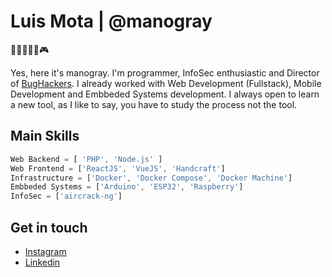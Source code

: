 # Luis Mota | @manogray
👨🏻‍💻🤖📱🎮

Yes, here it's manogray. I'm programmer, InfoSec enthusiastic and Director of <a href="https://github.com/Bughackers">BugHackers</a>. I already worked with Web Development (Fullstack), Mobile Development and Embbeded Systems development. I always open to learn a new tool, as I like to say, you have to study the process not the tool.

## Main Skills
```javascript
Web Backend = [ 'PHP', 'Node.js' ]
Web Frontend = ['ReactJS', 'VueJS', 'Handcraft']
Infrastructure = ['Docker', 'Docker Compose', 'Docker Machine']
Embbeded Systems = ['Arduino', 'ESP32', 'Raspberry']
InfoSec = ['aircrack-ng']
```
## Get in touch

* <a href="https://www.instagram.com/manogray_">Instagram</a>
* <a href="https://www.linkedin.com/in/luis-mota-1b5947142/">Linkedin</a>
